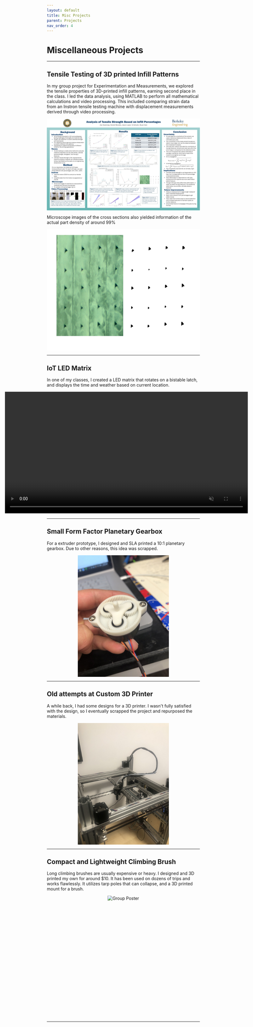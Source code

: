 ```yaml
---
layout: default
title: Misc Projects
parent: Projects
nav_order: 4
---
```


# Miscellaneous Projects

---

## Tensile Testing of 3D printed Infill Patterns
In my group project for Experimentation and Measurements, we explored the tensile properties of 3D-printed infill patterns, earning second place in the class. I led the data analysis, using MATLAB to perform all mathematical calculations and video processing. This included comparing strain data from an Instron tensile testing machine with displacement measurements derived through video processing.

<div style="display: flex; justify-content: center;">
  <img src="assets/poster.jpg" alt="Group Poster" style="height: auto; width: 700px;">
</div>

Microscope images of the cross sections also yielded information of the actual part density of around 99%
<div style="display: flex; justify-content: center;">
  <img src="assets/infill_micro.jpg" alt="Group Poster" style="height: 400px; width: auto;">
</div>

---

## IoT LED Matrix
In one of my classes, I created a LED matrix that rotates on a bistable latch, and displays the time and weather based on current location.

<div style="display: flex; justify-content: center; align-items: center; gap: 20px;">
  <div>
    <img src="assets/led_screen.jpg" alt="Image of LED screen" style="height: 400px; width: auto;">
  </div>
  <div>
    <video style="height: 400px; width: auto;" controls autoplay loop muted>
      <source src="assets/bistable_latch.mp4" type="video/mp4">
      Your browser does not support the video tag.
    </video>
  </div>
</div>

---

## Small Form Factor Planetary Gearbox
For a extruder prototype, I designed and SLA printed a 10:1 planetary gearbox. Due to other reasons, this idea was scrapped.

<div style="display: flex; justify-content: center;">
  <img src="assets/planetary_gearbox.jpg" alt="Image of Planetary Gearbox" style="height: 400px; width: auto;">
</div>

---

## Old attempts at Custom 3D Printer
A while back, I had some designs for a 3D printer. I wasn't fully satisfied with the design, so I eventually scrapped the project and repurposed the materials.

<div style="display: flex; justify-content: center;">
  <img src="assets/old_printer_design.jpg" alt="Old Printer Design" style="height: 400px; width: auto;">
</div>

---

## Compact and Lightweight Climbing Brush
Long climbing brushes are usually expensive or heavy. I designed and 3D printed my own for around $10. It has been used on dozens of trips and works flawlessly. It utilizes tarp poles that can collapse, and a 3D printed mount for a brush.

<div style="display: flex; justify-content: center;">
  <img src="assets/climbing_brush.jpg" alt="Group Poster" style="height: 400px; width: auto;">
</div>

---


